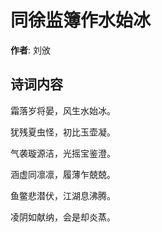 # 同徐监簿作水始冰

**作者**: 刘攽

## 诗词内容

霜落岁将晏，风生水始冰。

犹残夏虫怪，初比玉壶凝。

气袭璇源洁，光摇宝鉴澄。

涵虚同凛凛，履薄乍兢兢。

鱼鳖悲潜伏，江湖息沸腾。

凌阴如献纳，会是却炎蒸。

